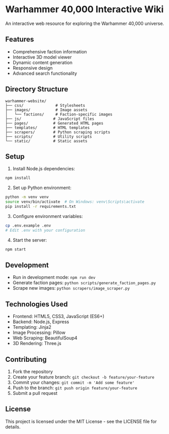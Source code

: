 # Warhammer 40,000 Interactive Wiki

An interactive web resource for exploring the Warhammer 40,000 universe.

## Features

- Comprehensive faction information
- Interactive 3D model viewer
- Dynamic content generation
- Responsive design
- Advanced search functionality

## Directory Structure

```
warhammer-website/
├── css/              # Stylesheets
├── images/           # Image assets
│   └── factions/     # Faction-specific images
├── js/              # JavaScript files
├── pages/           # Generated HTML pages
├── templates/       # HTML templates
├── scrapers/        # Python scraping scripts
├── scripts/         # Utility scripts
└── static/          # Static assets
```

## Setup

1. Install Node.js dependencies:
```bash
npm install
```

2. Set up Python environment:
```bash
python -m venv venv
source venv/bin/activate  # On Windows: venv\Scripts\activate
pip install -r requirements.txt
```

3. Configure environment variables:
```bash
cp .env.example .env
# Edit .env with your configuration
```

4. Start the server:
```bash
npm start
```

## Development

- Run in development mode: `npm run dev`
- Generate faction pages: `python scripts/generate_faction_pages.py`
- Scrape new images: `python scrapers/image_scraper.py`

## Technologies Used

- Frontend: HTML5, CSS3, JavaScript (ES6+)
- Backend: Node.js, Express
- Templating: Jinja2
- Image Processing: Pillow
- Web Scraping: BeautifulSoup4
- 3D Rendering: Three.js

## Contributing

1. Fork the repository
2. Create your feature branch: `git checkout -b feature/your-feature`
3. Commit your changes: `git commit -m 'Add some feature'`
4. Push to the branch: `git push origin feature/your-feature`
5. Submit a pull request

## License

This project is licensed under the MIT License - see the LICENSE file for details.
